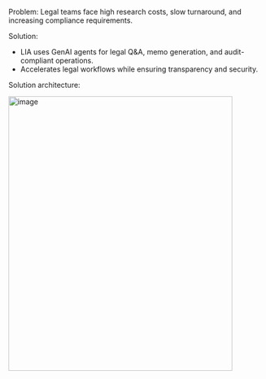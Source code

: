 Problem: Legal teams face high research costs, slow turnaround, and increasing compliance requirements.

Solution: 
* LIA uses GenAI agents for legal Q&A, memo generation, and audit-compliant operations.
* Accelerates legal workflows while ensuring transparency and security.

Solution architecture:

<img width="440" height="540" alt="image" src="https://github.com/user-attachments/assets/81ab4a14-1fe4-420b-86fc-73228db918fb" />

